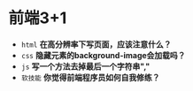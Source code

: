 # 前端3+1
- `html` **在高分辨率下写页面，应该注意什么？**
- `css` **隐藏元素的background-image会加载吗？**
- `js` **写一个方法去掉最后一个字符串","**
- `软技能` **你觉得前端程序员如何自我修练？**

